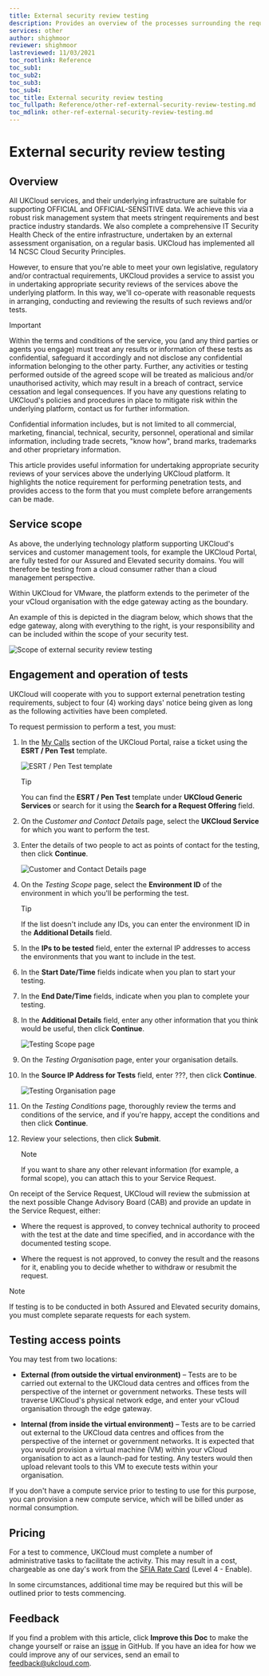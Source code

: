 ```yaml
---
title: External security review testing
description: Provides an overview of the processes surrounding the request of External Security Review Testing or Penetration Testing
services: other
author: shighmoor
reviewer: shighmoor
lastreviewed: 11/03/2021
toc_rootlink: Reference
toc_sub1: 
toc_sub2:
toc_sub3:
toc_sub4:
toc_title: External security review testing
toc_fullpath: Reference/other-ref-external-security-review-testing.md
toc_mdlink: other-ref-external-security-review-testing.md
---
```


# External security review testing

## Overview

All UKCloud services, and their underlying infrastructure are suitable for supporting OFFICIAL and OFFICIAL-SENSITIVE data. We achieve this via a robust risk management system that meets stringent requirements and best practice industry standards. We also complete a comprehensive IT Security Health Check of the entire infrastructure, undertaken by an external assessment organisation, on a regular basis. UKCloud has implemented all 14 NCSC Cloud Security Principles.

However, to ensure that you're able to meet your own legislative, regulatory and/or contractual requirements, UKCloud provides a service to assist you in undertaking appropriate security reviews of the services above the underlying platform. In this way, we'll co-operate with reasonable requests in arranging, conducting and reviewing the results of such reviews and/or tests.

> [!IMPORTANT]
> Within the terms and conditions of the service, you (and any third parties or agents you engage) must treat any results or information of these tests as confidential, safeguard it accordingly and not disclose any confidential information belonging to the other party. Further, any activities or testing performed outside of the agreed scope will be treated as malicious and/or unauthorised activity, which may result in a breach of contract, service cessation and legal consequences. If you have any questions relating to UKCloud's policies and procedures in place to mitigate risk within the underlying platform, contact us for further information.
>
> Confidential information includes, but is not limited to all commercial, marketing, financial, technical, security, personnel, operational and similar information, including trade secrets, "know how", brand marks, trademarks and other proprietary information.

This article provides useful information for undertaking appropriate security reviews of your services above the underlying UKCloud platform. It highlights the notice requirement for performing penetration tests, and provides access to the form that you must complete before arrangements can be made.

## Service scope

As above, the underlying technology platform supporting UKCloud's services and customer management tools, for example the UKCloud Portal, are fully tested for our Assured and Elevated security domains. You will therefore be testing from a cloud consumer rather than a cloud management perspective.

Within UKCloud for VMware, the platform extends to the perimeter of the your vCloud organisation with the edge gateway acting as the boundary.

An example of this is depicted in the diagram below, which shows that the edge gateway, along with everything to the right, is your responsibility and can be included within the scope of your security test.

![Scope of external security review testing](images/other-esrt-scope.png)

## Engagement and operation of tests

UKCloud will cooperate with you to support external penetration testing requirements, subject to four (4) working days' notice being given as long as the following activities have been completed.

To request permission to perform a test, you must:

1. In the [My Calls](https://portal.skyscapecloud.com/support/ivanti) section of the UKCloud Portal, raise a ticket using the **ESRT / Pen Test** template.

   ![ESRT / Pen Test template](images/other-esrt-sr-template.png)

   > [!TIP]
   > You can find the **ESRT / Pen Test** template under **UKCloud Generic Services** or search for it using the **Search for a Request Offering** field.

2. On the *Customer and Contact Details* page, select the **UKCloud Service** for which you want to perform the test.

3. Enter the details of two people to act as points of contact for the testing, then click **Continue**.

   ![Customer and Contact Details page](images/other-esrt-sr-contact.png)

4. On the *Testing Scope* page, select the **Environment ID** of the environment in which you'll be performing the test.

   > [!TIP]
   > If the list doesn't include any IDs, you can enter the environment ID in the **Additional Details** field.

5. In the **IPs to be tested** field, enter the external IP addresses to access the environments that you want to include in the test.

6. In the **Start Date/Time** fields indicate when you plan to start your testing.

7. In the **End Date/Time** fields, indicate when you plan to complete your testing.

8. In the **Additional Details** field, enter any other information that you think would be useful, then click **Continue**.

   ![Testing Scope page](images/other-esrt-sr-scope.png)

9. On the *Testing Organisation* page, enter your organisation details.

10. In the **Source IP Address for Tests** field, enter ???, then click **Continue**.

    ![Testing Organisation page](images/other-esrt-sr-org.png)

11. On the *Testing Conditions* page, thoroughly review the terms and conditions of the service, and if you're happy, accept the conditions and then click **Continue**.

12. Review your selections, then click **Submit**.

    > [!NOTE]
    > If you want to share any other relevant information (for example, a formal scope), you can attach this to your Service Request.

On receipt of the Service Request, UKCloud will review the submission at the next possible Change Advisory Board (CAB) and provide an update in the Service Request, either:

- Where the request is approved, to convey technical authority to proceed with the test at the date and time specified, and in accordance with the documented testing scope.

- Where the request is not approved, to convey the result and the reasons for it, enabling you to decide whether to withdraw or resubmit the request.

> [!NOTE]
> If testing is to be conducted in both Assured and Elevated security domains, you must complete separate requests for each system.

## Testing access points

You may test from two locations:

- **External (from outside the virtual environment)** – Tests are to be carried out external to the UKCloud data centres and offices from the perspective of the internet or government networks. These tests will traverse UKCloud's physical network edge, and enter your vCloud organisation through the edge gateway.

- **Internal (from inside the virtual environment)** – Tests are to be carried out external to the UKCloud data centres and offices from the perspective of the internet or government networks. It is expected that you would provision a virtual machine (VM) within your vCloud organisation to act as a launch-pad for testing. Any testers would then upload relevant tools to this VM to execute tests within your organisation.

If you don't have a compute service prior to testing to use for this purpose, you can provision a new compute service, which will be billed under as normal consumption.

## Pricing

For a test to commence, UKCloud must complete a number of administrative tasks to facilitate the activity. This may result in a cost, chargeable as one day's work from the [SFIA Rate Card](http://www.ukcloud.com/sfia) (Level 4 - Enable).

In some circumstances, additional time may be required but this will be outlined prior to tests commencing.

## Feedback

If you find a problem with this article, click **Improve this Doc** to make the change yourself or raise an [issue](https://github.com/UKCloud/documentation/issues) in GitHub. If you have an idea for how we could improve any of our services, send an email to <feedback@ukcloud.com>.